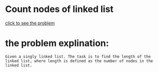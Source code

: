 # Count nodes of linked list





[click to see the problem](https://practice.geeksforgeeks.org/problems/count-nodes-of-linked-list/1?page=1&difficulty[]=-1&sortBy=submissions)



 # the problem explination:
    Given a singly linked list. The task is to find the length of the linked list, where length is defined as the number of nodes in the linked list.







 